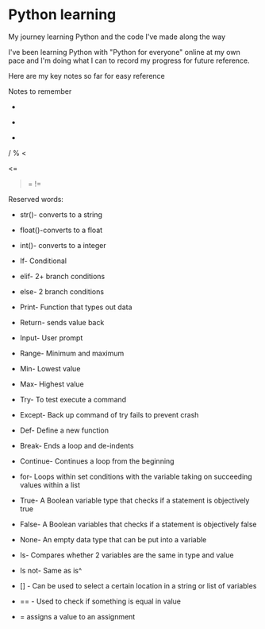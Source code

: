 # Python learning
My journey learning Python and the code I've made along the way

I've been learning Python with "Python for everyone" online at my own pace and I'm doing what I can to record my progress for future reference.

Here are my key notes so far for easy reference

Notes to remember

+
-
*
/
%
<
>
<=
>=
!=

Reserved words:
* str()- converts to a string
* float()-converts to a float
* int()- converts to a integer
* If- Conditional
* elif- 2+ branch conditions
* else- 2 branch conditions
* Print- Function that types out data
* Return- sends value back 
* Input- User prompt
* Range- Minimum and maximum 
* Min- Lowest value
* Max- Highest value 
* Try- To test execute a command
* Except- Back up command of try fails to prevent crash
* Def- Define a new function 
* Break- Ends a loop and de-indents
* Continue- Continues a loop from the beginning
* for- Loops within set conditions with the variable taking on succeeding values within a list
* True- A Boolean variable type that checks if a statement is objectively true
* False- A Boolean variables that checks if a statement is objectively false
* None- An empty data type that can be put into a variable
* Is- Compares whether 2 variables are the same in type and value
* Is not- Same as is^


* [] - Can be used to select a certain location in a string or list of variables 
* == - Used to check if something is equal in value
* = assigns a value to an assignment
